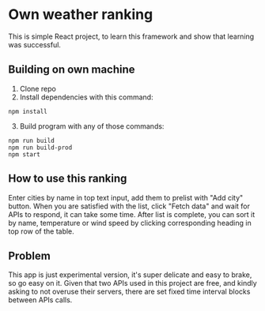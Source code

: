 # Own weather ranking

This is simple React project, to learn this framework and show that learning was successful.

## Building on own machine 
1. Clone repo
2. Install dependencies with this command:
```
npm install
```
3. Build program with any of those commands:
```
npm run build
npm run build-prod
npm start
```

## How to use this ranking
Enter cities by name in top text input, add them to prelist with "Add city" button. When you are satisfied with the list, click "Fetch data" and wait for APIs to respond, it can take some time. After list is complete, you can sort it by name, temperature or wind speed by clicking corresponding heading in top row of the table.

## Problem
This app is just experimental version, it's super delicate and easy to brake, so go easy on it. Given that two APIs used in this project are free, and kindly asking to not overuse their servers, there are set fixed time interval blocks between APIs calls.